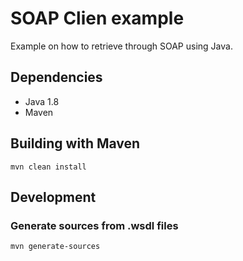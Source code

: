# SOAP Clien example
Example on how to retrieve through SOAP using Java.

## Dependencies
* Java 1.8
* Maven

## Building with Maven
``mvn clean install``

## Development
### Generate sources from .wsdl files
``mvn generate-sources``

